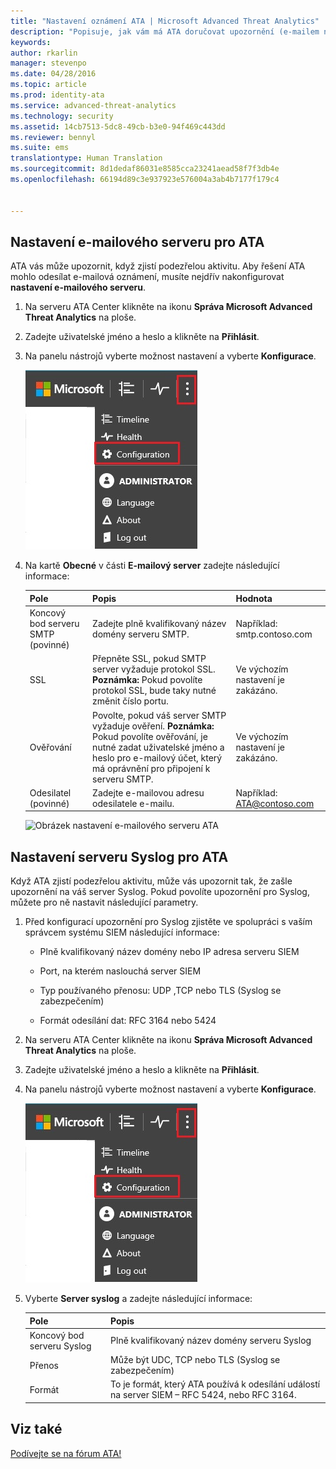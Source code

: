 ```yaml
---
title: "Nastavení oznámení ATA | Microsoft Advanced Threat Analytics"
description: "Popisuje, jak vám má ATA doručovat upozornění (e-mailem nebo předáváním událostí ATA) při zjištění podezřelých aktivit."
keywords: 
author: rkarlin
manager: stevenpo
ms.date: 04/28/2016
ms.topic: article
ms.prod: identity-ata
ms.service: advanced-threat-analytics
ms.technology: security
ms.assetid: 14cb7513-5dc8-49cb-b3e0-94f469c443dd
ms.reviewer: bennyl
ms.suite: ems
translationtype: Human Translation
ms.sourcegitcommit: 8d1dedaf86031e8585cca23241aead58f7f3db4e
ms.openlocfilehash: 66194d89c3e937923e576004a3ab4b7177f179c4


---
```


## Nastavení e-mailového serveru pro ATA
ATA vás může upozornit, když zjistí podezřelou aktivitu. Aby řešení ATA mohlo odesílat e-mailová oznámení, musíte nejdřív nakonfigurovat **nastavení e-mailového serveru**.

1.  Na serveru ATA Center klikněte na ikonu **Správa Microsoft Advanced Threat Analytics** na ploše.

2.  Zadejte uživatelské jméno a heslo a klikněte na **Přihlásit**.

3.  Na panelu nástrojů vyberte možnost nastavení a vyberte **Konfigurace**.

    ![Ikona nastavení konfigurace ATA](media/ATA-config-icon.JPG)

4.  Na kartě **Obecné** v části **E-mailový server** zadejte následující informace:

    |Pole|Popis|Hodnota|
    |---------|---------------|---------|
    |Koncový bod serveru SMTP (povinné)|Zadejte plně kvalifikovaný název domény serveru SMTP.|Například:<br />smtp.contoso.com|
    |SSL|Přepněte SSL, pokud SMTP server vyžaduje protokol SSL. **Poznámka:** Pokud povolíte protokol SSL, bude taky nutné změnit číslo portu.|Ve výchozím nastavení je zakázáno.|
    |Ověřování|Povolte, pokud váš server SMTP vyžaduje ověření. **Poznámka:** Pokud povolíte ověřování, je nutné zadat uživatelské jméno a heslo pro e-mailový účet, který má oprávnění pro připojení k serveru SMTP.|Ve výchozím nastavení je zakázáno.|
    |Odesilatel (povinné)|Zadejte e-mailovou adresu odesilatele e-mailu.|Například:<br />ATA@contoso.com|
    ![Obrázek nastavení e-mailového serveru ATA](media/ATA-email-server.png)

## Nastavení serveru Syslog pro ATA
Když ATA zjistí podezřelou aktivitu, může vás upozornit tak, že zašle upozornění na váš server Syslog. Pokud povolíte upozornění pro Syslog, můžete pro ně nastavit následující parametry.

1.  Před konfigurací upozornění pro Syslog zjistěte ve spolupráci s vaším správcem systému SIEM následující informace:

    -   Plně kvalifikovaný název domény nebo IP adresa serveru SIEM

    -   Port, na kterém naslouchá server SIEM

    -   Typ používaného přenosu: UDP ,TCP nebo TLS (Syslog se zabezpečením)

    -   Formát odesílání dat: RFC 3164 nebo 5424

2.  Na serveru ATA Center klikněte na ikonu **Správa Microsoft Advanced Threat Analytics** na ploše.

3.  Zadejte uživatelské jméno a heslo a klikněte na **Přihlásit**.

4.  Na panelu nástrojů vyberte možnost nastavení a vyberte **Konfigurace**.

    ![Ikona nastavení konfigurace ATA](media/ATA-config-icon.JPG)

5.  Vyberte **Server syslog** a zadejte následující informace:

    |Pole|Popis|
    |---------|---------------|
    |Koncový bod serveru Syslog|Plně kvalifikovaný název domény serveru Syslog|
    |Přenos|Může být UDC, TCP nebo TLS (Syslog se zabezpečením)|
    |Formát|To je formát, který ATA používá k odesílání událostí na server SIEM – RFC 5424, nebo RFC 3164.|





## Viz také
[Podívejte se na fórum ATA!](https://social.technet.microsoft.com/Forums/security/home?forum=mata)



<!--HONumber=Jun16_HO4-->


